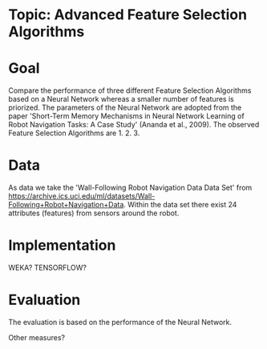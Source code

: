 <h1>Topic: Advanced Feature Selection Algorithms</h1>

# Goal
Compare the performance of three different Feature Selection Algorithms based on a Neural Network whereas a smaller number of features is priorized.
The parameters of the Neural Network are adopted from the paper 'Short-Term Memory Mechanisms in Neural Network Learning of Robot Navigation Tasks: A Case Study' (Ananda et al., 2009).
The observed Feature Selection Algorithms are
1. 
2. 
3. 

# Data
As data we take the 'Wall-Following Robot Navigation Data Data Set' from https://archive.ics.uci.edu/ml/datasets/Wall-Following+Robot+Navigation+Data.
Within the data set there exist 24 attributes (features) from sensors around the robot.

# Implementation
WEKA?
TENSORFLOW?

# Evaluation
The evaluation is based on the performance of the Neural Network.

Other measures?
